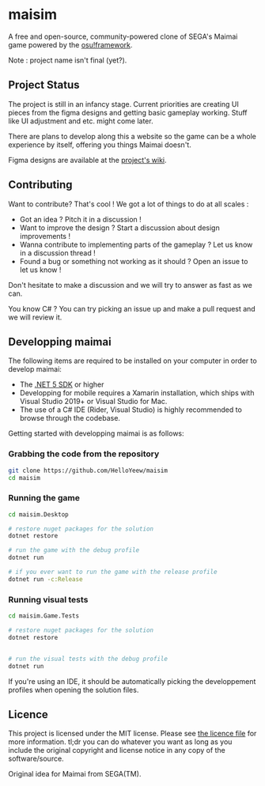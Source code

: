 # maisim

A free and open-source, community-powered clone of SEGA's Maimai game powered by the [osu!framework](https://github.com/ppy/osu-framework).

Note : project name isn't final (yet?).

## Project Status

The project is still in an infancy stage. Current priorities are creating UI pieces from the figma designs and getting basic gameplay working. Stuff like UI adjustment and etc. might come later.

There are plans to develop along this a website so the game can be a whole experience by itself, offering you things Maimai doesn't.

Figma designs are available at the [project's wiki](https://github.com/HelloYeew/maisim/wiki/Figma-link).

## Contributing

Want to contribute? That's cool ! We got a lot of things to do at all scales :

- Got an idea ? Pitch it in a discussion !
- Want to improve the design ? Start a discussion about design improvements !
- Wanna contribute to implementing parts of the gameplay ? Let us know in a discussion thread !
- Found a bug or something not working as it should ? Open an issue to let us know !

Don't hesitate to make a discussion and we will try to answer as fast as we can.

You know C# ? You can try picking an issue up and make a pull request and we will review it.

## Developping maimai

The following items are required to be installed on your computer in order to develop maimai:

- The [.NET 5 SDK](https://dotnet.microsoft.com/en-us/download/visual-studio-sdks) or higher
- Developping for mobile requires a Xamarin installation, which ships with Visual Studio 2019+ or Visual Studio for Mac.
- The use of a C# IDE (Rider, Visual Studio) is highly recommended to browse through the codebase.

Getting started with developping maimai is as follows:


### Grabbing the code from the repository
```sh
git clone https://github.com/HelloYeew/maisim
cd maisim
```

### Running the game

```sh
cd maisim.Desktop

# restore nuget packages for the solution
dotnet restore

# run the game with the debug profile
dotnet run 

# if you ever want to run the game with the release profile
dotnet run -c:Release
```

### Running visual tests

```sh
cd maisim.Game.Tests

# restore nuget packages for the solution
dotnet restore


# run the visual tests with the debug profile
dotnet run 
```

If you're using an IDE, it should be automatically picking the developpement profiles when opening the solution files.


## Licence

This project is licensed under the MIT license. Please see [the licence file](LICENSE) for more information. tl;dr you can do whatever you want as long as you include the original copyright and license notice in any copy of the software/source.

Original idea for Maimai from SEGA(TM).
